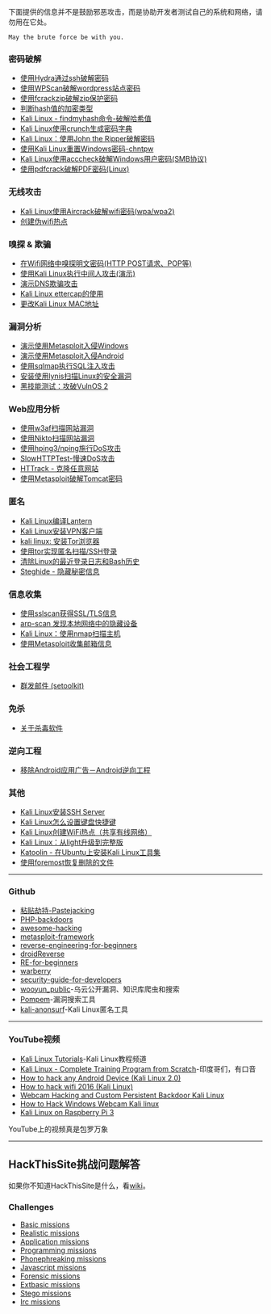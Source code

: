 下面提供的信息并不是鼓励邪恶攻击，而是协助开发者测试自己的系统和网络，请勿用在它处。

```
May the brute force be with you.
```

### 密码破解

* [使用Hydra通过ssh破解密码](http://topspeedsnail.com/kydra-crack-ssh-and-avoid-attack/)
* [使用WPScan破解wordpress站点密码](http://blog.topspeedsnail.com/archives/4228)
* [使用fcrackzip破解zip保护密码](http://topspeedsnail.com/fcrackzip-crack-zip-password/)
* [判断hash值的加密类型](http://topspeedsnail.com/identifier-hash-type/)
* [Kali Linux - findmyhash命令-破解哈希值](http://topspeedsnail.com/kali-linux-findmyhash/)
* [Kali Linux使用crunch生成密码字典](http://topspeedsnail.com/kali-linux-crunch-generation-wordlist/)
* [Kali Linux：使用John the Ripper破解密码](http://topspeedsnail.com/John-the-Ripper-learn/)
* [使用Kali Linux重置Windows密码-chntpw](http://topspeedsnail.com/hack-windows-passwd/)
* [Kali Linux使用acccheck破解Windows用户密码(SMB协议)](http://topspeedsnail.com/kali-linux-acccheck-crack-windows-passwd-smb/)
* [使用pdfcrack破解PDF密码(Linux)](http://topspeedsnail.com/crack-pdf-password-use-pdfcrack/)

### 无线攻击

* [Kali Linux使用Aircrack破解wifi密码(wpa/wpa2)](http://topspeedsnail.com/kali-linux-crack-wifi-wpa/)
* [创建伪wifi热点](http://topspeedsnail.com/fake-wifi-access-point-and-capture-all-data/)

### 嗅探 & 欺骗

* [在Wifi网络中嗅探明文密码(HTTP POST请求、POP等)](http://topspeedsnail.com/wireshark-hack-http-post-password/)
* [使用Kali Linux执行中间人攻击(演示)](http://topspeedsnail.com/kali-linux-preform-man-in-middle-attack/)
* [演示DNS欺骗攻击](http://topspeedsnail.com/DNS-spoofing-attack/)
* [Kali Linux ettercap的使用](http://topspeedsnail.com/kali-linux-ettercap-arp-spoof-attack/)
* [更改Kali Linux MAC地址](http://blog.topspeedsnail.com/archives/4387)

### 漏洞分析

* [演示使用Metasploit入侵Windows](http://topspeedsnail.com/kali-linux-n-hack-windows-xp/)
* [演示使用Metasploit入侵Android](http://topspeedsnail.com/kali-linux-metasploit-hack-android/)
* [使用sqlmap执行SQL注入攻击](http://topspeedsnail.com/sqlmap-injection-learn/)
* [安装使用lynis扫描Linux的安全漏洞](http://topspeedsnail.com/How-to-use-lynis-on-linux/)
* [黑技能测试：攻破VulnOS 2](http://topspeedsnail.com/hack-vulnos-for-test-your-skill/)

### Web应用分析

* [使用w3af扫描网站漏洞](http://topspeedsnail.com/use-w3af-scan-website-vulnerability/)
* [使用Nikto扫描网站漏洞](http://topspeedsnail.com/use-nikto-scan-vulnerabilities/)
* [使用hping3/nping施行DoS攻击](http://topspeedsnail.com/user-nping-hping3-dos/)
* [SlowHTTPTest-慢速DoS攻击](http://topspeedsnail.com/SlowHTTPTest-dos-attack/)
* [HTTrack - 克隆任意网站](http://topspeedsnail.com/httrack-clone-website/)
* [使用Metasploit破解Tomcat密码](http://topspeedsnail.com/crack-tomcat-password-use-metasploit/)

### 匿名

* [Kali Linux编译Lantern](http://blog.topspeedsnail.com/archives/4236)
* [Kali Linux安装VPN客户端](http://blog.topspeedsnail.com/archives/4242)
* [kali linux: 安装Tor浏览器](http://blog.topspeedsnail.com/archives/4577)
* [使用tor实现匿名扫描/SSH登录](http://topspeedsnail.com/use-tor-hide-your-ass/)
* [清除Linux的最近登录日志和Bash历史](http://topspeedsnail.com/clear-last-linux-login-log/)
* [Steghide - 隐藏秘密信息](http://topspeedsnail.com/steghide-hide-secret-message/)

### 信息收集

* [使用sslscan获得SSL/TLS信息](http://topspeedsnail.com/use-sslscan-get-ssl-info/)
* [arp-scan 发现本地网络中的隐藏设备](http://topspeedsnail.com/arp-scan-find-network-devices/)
* [Kali Linux：使用nmap扫描主机](http://topspeedsnail.com/kali-linux-npm-scan/)
* [使用Metasploit收集邮箱信息](http://topspeedsnail.com/metasploit-search-email-collector/)

### 社会工程学

* [群发邮件 (setoolkit)](http://topspeedsnail.com/send-mess-email-setoolkit/)

### 免杀

* [关于杀毒软件](http://topspeedsnail.com/antivirus-software-working/)

### 逆向工程

* [移除Android应用广告－Android逆向工程](http://topspeedsnail.com/android-reversing-remove-ad/)

### 其他

* [Kali Linux安装SSH Server](http://topspeedsnail.com/kali-linux-enable-ssh-server/)
* [Kali Linux怎么设置键盘快捷键](http://blog.topspeedsnail.com/archives/4452)
* [Kali Linux创建WiFi热点（共享有线网络）](http://blog.topspeedsnail.com/archives/4617)
* [Kali Linux：从light升级到完整版](http://blog.topspeedsnail.com/archives/4220)
* [Katoolin - 在Ubuntu上安装Kali Linux工具集](http://blog.topspeedsnail.com/archives/4498)
* [使用foremost恢复删除的文件](http://topspeedsnail.com/foremost-recover-del-file/)

***

### Github

* [粘贴劫持-Pastejacking](https://github.com/dxa4481/Pastejacking)
* [PHP-backdoors](https://github.com/bartblaze/PHP-backdoors)
* [awesome-hacking](https://github.com/carpedm20/awesome-hacking)
* [metasploit-framework](https://github.com/rapid7/metasploit-framework)
* [reverse-engineering-for-beginners](https://github.com/veficos/reverse-engineering-for-beginners)
* [droidReverse](https://github.com/Juude/droidReverse)
* [RE-for-beginners](https://github.com/dennis714/RE-for-beginners)
* [warberry](https://github.com/secgroundzero/warberry)
* [security-guide-for-developers](https://github.com/FallibleInc/security-guide-for-developers)
* [wooyun_public](https://github.com/hanc00l/wooyun_public)-乌云公开漏洞、知识库爬虫和搜索 
* [Pompem](https://github.com/rfunix/Pompem)-漏洞搜索工具
* [kali-anonsurf](https://github.com/Und3rf10w/kali-anonsurf)-Kali Linux匿名工具

***

### YouTube视频

* [Kali Linux Tutorials](https://www.youtube.com/user/kalinuxx)-Kali Linux教程频道
* [Kali Linux - Complete Training Program from Scratch](https://www.youtube.com/watch?v=fB3DI48MNno&list=PLnjNR4-S-EVqfJWovxEJyb7I0IOkKkoYM)-印度哥们，有口音
* [How to hack any Android Device (Kali Linux 2.0)](https://www.youtube.com/watch?v=hDsdpbAWrKA)
* [How to hack wifi 2016 (Kali Linux)](https://www.youtube.com/watch?v=Fynh7oP9Lio)
* [Webcam Hacking and Custom Persistent Backdoor Kali Linux](https://www.youtube.com/watch?v=PJevd038pHY)
* [How to Hack Windows Webcam Kali linux](https://www.youtube.com/watch?v=UMbxaUUTBwU)
* [Kali Linux on Raspberry Pi 3](https://www.youtube.com/watch?v=6xXnUGR_e4E)

YouTube上的视频真是包罗万象

***

## HackThisSite挑战问题解答

如果你不知道HackThisSite是什么，看[wiki](https://en.wikipedia.org/wiki/HackThisSite)。

### Challenges

* [Basic missions](https://github.com/tiancode/start-learn-kali-linux/blob/master/hackthissite/Basic.md)
* [Realistic missions](https://github.com/tiancode/start-learn-kali-linux/blob/master/hackthissite/Realistic.md)
* [Application missions](https://github.com/tiancode/start-learn-kali-linux/blob/master/hackthissite/Application.md)
* [Programming missions](https://github.com/tiancode/start-learn-kali-linux/blob/master/hackthissite/Programming.md)
* [Phonephreaking missions](https://github.com/tiancode/start-learn-kali-linux/blob/master/hackthissite/Phonephreaking.md)
* [Javascript missions](https://github.com/tiancode/start-learn-kali-linux/blob/master/hackthissite/Javascript.md)
* [Forensic missions](https://github.com/tiancode/start-learn-kali-linux/blob/master/hackthissite/Forensic.md)
* [Extbasic missions](https://github.com/tiancode/start-learn-kali-linux/blob/master/hackthissite/Extbasic.md)
* [Stego missions](https://github.com/tiancode/start-learn-kali-linux/blob/master/hackthissite/Stego.md)
* [Irc missions](https://github.com/tiancode/start-learn-kali-linux/blob/master/hackthissite/Irc.md)
